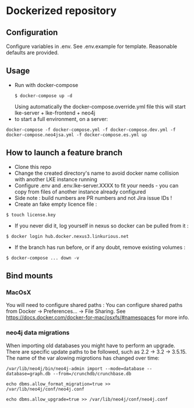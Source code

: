 # Dockerized repository

## Configuration
Configure variables in .env. See .env.example for template.
Reasonable defaults are provided.

## Usage
  - Run with docker-compose
    ```
    $ docker-compose up -d
    ```
    Using automatically the docker-compose.override.yml file this will start lke-server + lke-frontend + neo4j
  - to start a full environment, on a server:
  ```
  docker-compose -f docker-compose.yml -f docker-compose.dev.yml -f docker-compose.neo4jsa.yml -f docker-compose.es.yml up
  ```

## How to launch a feature branch
  - Clone this repo
  - Change the created directory's name to avoid docker name collision with another LKE instance running
  - Configure .env and .env.lke-server.XXXX to fit your needs - you can copy from files of another instance already configured
  - Side note : build numbers are PR numbers and not Jira issue IDs !
  - Create an fake empty licence file : 
  ```
  $ touch license.key
  ```
  - If you never did it, log yourself in nexus so docker can be pulled from it :
  ```
  $ docker login hub.docker.nexus3.linkurious.net
  ```
  - If the branch has run before, or if any doubt, remove existing volumes :
  ```
  $ docker-compose ... down -v
  ```

## Bind mounts

### MacOsX

You will need to configure shared paths : 
You can configure shared paths from Docker -> Preferences... -> File Sharing.
See https://docs.docker.com/docker-for-mac/osxfs/#namespaces for more info.

### neo4j data migrations
When importing old databases you might have to perform an upgrade.
There are specific update paths to be followed, such as 2.2 -> 3.2 -> 3.5.15.
The name of the var alowing migrotions has changed over time:

`/var/lib/neo4j/bin/neo4j-admin import --mode=database --database=graph.db --from=/crunchdb/crunchbase.db`

`echo dbms.allow_format_migration=true >> /var/lib/neo4j/conf/neo4j.conf`

`echo dbms.allow_upgrade=true >> /var/lib/neo4j/conf/neo4j.conf`


